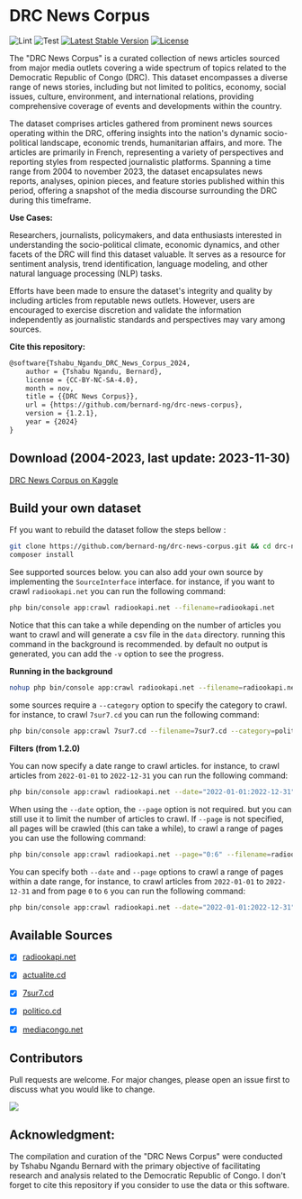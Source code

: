 # DRC News Corpus

![Lint](https://github.com/bernard-ng/drc-news-corpus/actions/workflows/lint.yaml/badge.svg)
![Test](https://github.com/bernard-ng/drc-news-corpus/actions/workflows/test.yaml/badge.svg)
[![Latest Stable Version](https://poser.pugx.org/bernard-ng/drc-news-corpus/version)](https://packagist.org/packages/bernard-ng/drc-news-corpus)
[![License](https://poser.pugx.org/bernard-ng/drc-news-corpus/license)](https://packagist.org/packages/bernard-ng/drc-news-corpus)

The "DRC News Corpus" is a curated collection of news articles sourced from major media outlets covering a wide spectrum of topics related to the Democratic Republic of Congo (DRC). 
This dataset encompasses a diverse range of news stories, including but not limited to politics, economy, social issues, culture, environment, and international relations, providing comprehensive coverage of events and developments within the country.


The dataset comprises articles gathered from prominent news sources operating within the DRC, offering insights into the nation's dynamic socio-political landscape, economic trends, humanitarian affairs, and more. 
The articles are primarily in French, representing a variety of perspectives and reporting styles from respected journalistic platforms. Spanning a time range from 2004 to november 2023, the dataset encapsulates news reports, analyses, opinion pieces, and feature stories published within this period, offering a snapshot of the media discourse surrounding the DRC during this timeframe.

**Use Cases:**

Researchers, journalists, policymakers, and data enthusiasts interested in understanding the socio-political climate, economic dynamics, and other facets of the DRC will find this dataset valuable. It serves as a resource for sentiment analysis, trend identification, language modeling, and other natural language processing (NLP) tasks.

Efforts have been made to ensure the dataset's integrity and quality by including articles from reputable news outlets. However, users are encouraged to exercise discretion and validate the information independently as journalistic standards and perspectives may vary among sources.


**Cite this repository:**

```tex
@software{Tshabu_Ngandu_DRC_News_Corpus_2024,
    author = {Tshabu Ngandu, Bernard},
    license = {CC-BY-NC-SA-4.0},
    month = nov,
    title = {{DRC News Corpus}},
    url = {https://github.com/bernard-ng/drc-news-corpus},
    version = {1.2.1},
    year = {2024}
}
```

## Download (2004-2023, last update: 2023-11-30)
[DRC News Corpus on Kaggle](https://www.kaggle.com/datasets/bernardngandu/drc-news-corpus)


## Build your own dataset
Ff you want to rebuild the dataset follow the steps bellow : 

```bash
git clone https://github.com/bernard-ng/drc-news-corpus.git && cd drc-news-corpus
composer install
```

See supported sources below. you can also add your own source by implementing the `SourceInterface` interface. 
for instance, if you want to crawl `radiookapi.net` you can run the following command:

```bash
php bin/console app:crawl radiookapi.net --filename=radiookapi.net
```
Notice that this can take a while depending on the number of articles you want to crawl and will generate a csv file in the `data` directory.
running this command in the background is recommended. by default no output is generated, you can add the `-v` option to see the progress.

**Running in the background**
```bash
nohup php bin/console app:crawl radiookapi.net --filename=radiookapi.net -v > radiookapi.net.log
```

some sources require a `--category` option to specify the category to crawl. for instance, to crawl `7sur7.cd` you can run the following command:

```bash
php bin/console app:crawl 7sur7.cd --filename=7sur7.cd --category=politique -v > 7sur7.cd.log
```
**Filters (from 1.2.0)**

You can now specify a date range to crawl articles. for instance, to crawl articles from `2022-01-01` to `2022-12-31` you can run the following command:

```bash
php bin/console app:crawl radiookapi.net --date="2022-01-01:2022-12-31" --filename=radiookapi.net 
```
When using the `--date` option, the `--page` option is not required. but you can still use it to limit the number of articles to crawl.
If `--page` is not specified, all pages will be crawled (this can take a while), to crawl a range of pages you can use the following command:

```bash
php bin/console app:crawl radiookapi.net --page="0:6" --filename=radiookapi.net
```

You can specify both `--date` and `--page` options to crawl a range of pages within a date range, for instance, to crawl articles from `2022-01-01` to `2022-12-31` and from page `0` to `6` you can run the following command:

```bash
php bin/console app:crawl radiookapi.net --date="2022-01-01:2022-12-31" --page="0:6" --filename=radiookapi.net
```

## Available Sources
- [x] [radiookapi.net](https://www.radiookapi.net/actualite)
- [x] [actualite.cd](https://actualite.cd/)
- [x] [7sur7.cd](https://7sur7.cd/index.php/category/politique)
- [x] [politico.cd](https://www.politico.cd/rubrique/encontinu/)
- [x] [mediacongo.net](https://mediacongo.net) 


## Contributors
Pull requests are welcome. For major changes, please open an issue first to discuss what you would like to change.

<a href="https://github.com/bernard-ng/drc-news-corpus/graphs/contributors">
  <img src="https://contrib.rocks/image?repo=bernard-ng/drc-news-corpus"/>
</a>

## Acknowledgment:

The compilation and curation of the "DRC News Corpus" were conducted by Tshabu Ngandu Bernard with the primary objective of facilitating research and analysis related to the Democratic Republic of Congo. 
I don't forget to cite this repository if you consider to use the data or this software. 
